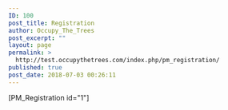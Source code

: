 ```yaml
---
ID: 100
post_title: Registration
author: Occupy_The_Trees
post_excerpt: ""
layout: page
permalink: >
  http://test.occupythetrees.com/index.php/pm_registration/
published: true
post_date: 2018-07-03 00:26:11
---
```

[PM_Registration id="1"]